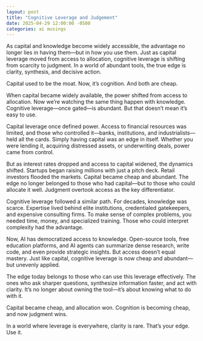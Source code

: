 ```yaml
---
layout: post
title: "Cognitive Leverage and Judgement"
date: 2025-04-29 12:00:00 -0500
categories: ai musings
---
```


As capital and knowledge become widely accessible, the advantage no longer lies in having them—but in how you use them. Just as capital leverage moved from access to allocation, cognitive leverage is shifting from scarcity to judgment. In a world of abundant tools, the true edge is clarity, synthesis, and decisive action.

Capital used to be the moat.
Now, it’s cognition.
And both are cheap.

When capital became widely available, the power shifted from access to allocation.
Now we’re watching the same thing happen with knowledge.
Cognitive leverage—once gated—is abundant.
But that doesn’t mean it’s easy to use.

Capital leverage once defined power. Access to financial resources was limited, and those who controlled it—banks, institutions, and industrialists—held all the cards. Simply having capital was an edge in itself. Whether you were lending it, acquiring distressed assets, or underwriting deals, power came from control.

But as interest rates dropped and access to capital widened, the dynamics shifted. Startups began raising millions with just a pitch deck. Retail investors flooded the markets. Capital became cheap and abundant. The edge no longer belonged to those who had capital—but to those who could allocate it well. Judgment overtook access as the key differentiator.

Cognitive leverage followed a similar path. For decades, knowledge was scarce. Expertise lived behind elite institutions, credentialed gatekeepers, and expensive consulting firms. To make sense of complex problems, you needed time, money, and specialized training. Those who could interpret complexity had the advantage.

Now, AI has democratized access to knowledge. Open-source tools, free education platforms, and AI agents can summarize dense research, write code, and even provide strategic insights. But access doesn’t equal mastery. Just like capital, cognitive leverage is now cheap and abundant—but unevenly applied.

The edge today belongs to those who can use this leverage effectively. The ones who ask sharper questions, synthesize information faster, and act with clarity. It’s no longer about owning the tool—it’s about knowing what to do with it.

Capital became cheap, and allocation won.
Cognition is becoming cheap, and now judgment wins.

In a world where leverage is everywhere, clarity is rare. That’s your edge. Use it.


 